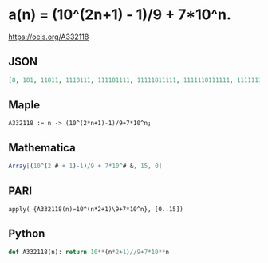 # a\(n\) \= \(10^\(2n\+1\) \- 1\)/9 \+ 7\*10^n\.
https://oeis.org/A332118
## JSON
```JSON
[8, 181, 11811, 1118111, 111181111, 11111811111, 1111118111111, 111111181111111, 11111111811111111, 1111111118111111111, 111111111181111111111, 11111111111811111111111, 1111111111118111111111111, 111111111111181111111111111, 11111111111111811111111111111, 1111111111111118111111111111111]
```
## Maple
```Maple
A332118 := n -> (10^(2*n+1)-1)/9+7*10^n;
```
## Mathematica
```Mathematica
Array[(10^(2 # + 1)-1)/9 + 7*10^# &, 15, 0]
```
## PARI
```PARI
apply( {A332118(n)=10^(n*2+1)\9+7*10^n}, [0..15])
```
## Python
```Python
def A332118(n): return 10**(n*2+1)//9+7*10**n
```
